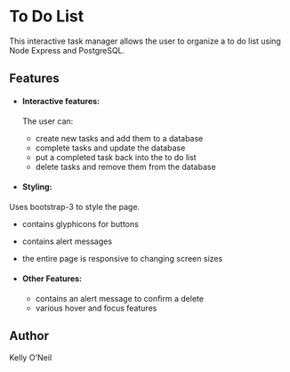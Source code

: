 # To Do List

This interactive task manager allows the user to organize a to do list using Node Express and PostgreSQL.

## Features

* #### Interactive features:

  The user can:

  * create new tasks and add them to a database
  * complete tasks and update the database
  * put a completed task back into the to do list
  * delete tasks and remove them from the database

* #### Styling:

 Uses bootstrap-3 to style the page.

  * contains glyphicons for buttons
  * contains alert messages
  * the entire page is responsive to changing screen sizes

* #### Other Features:

  * contains an alert message to confirm a delete
  * various hover and focus features

## Author

Kelly O'Neil 
